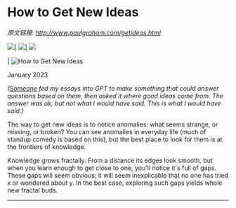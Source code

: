 # How to Get New Ideas

_原文链接: <http://www.paulgraham.com/getideas.html>_

![](https://s.turbifycdn.com/aah/paulgraham/essays-5.gif)| ![](https://sep.turbifycdn.com/ca/Img/trans_1x1.gif)| [![](https://s.turbifycdn.com/aah/paulgraham/essays-6.gif)](index.html)  
  
| ![How to Get New Ideas](https://s.turbifycdn.com/aah/paulgraham/how-to-get-new-ideas-6.gif)  
  
January 2023  
  
 _([_Someone_](https://twitter.com/stef/status/1617222428727586816) fed my essays into GPT to make something that could answer questions based on them, then asked it where good ideas come from. The answer was ok, but not what I would have said. This is what I would have said.)_  
  
The way to get new ideas is to notice anomalies: what seems strange, or missing, or broken? You can see anomalies in everyday life (much of standup comedy is based on this), but the best place to look for them is at the frontiers of knowledge.  
  
Knowledge grows fractally. From a distance its edges look smooth, but when you learn enough to get close to one, you'll notice it's full of gaps. These gaps will seem obvious; it will seem inexplicable that no one has tried x or wondered about y. In the best case, exploring such gaps yields whole new fractal buds.  
  
  
---
